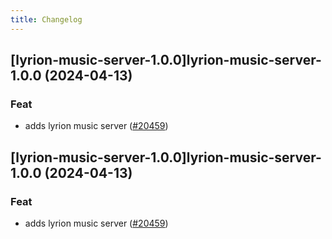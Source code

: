 ```yaml
---
title: Changelog
---
```




## [lyrion-music-server-1.0.0]lyrion-music-server-1.0.0 (2024-04-13)

### Feat



- adds lyrion music server ([#20459](https://github.com/truecharts/charts/issues/20459))


## [lyrion-music-server-1.0.0]lyrion-music-server-1.0.0 (2024-04-13)

### Feat



- adds lyrion music server ([#20459](https://github.com/truecharts/charts/issues/20459))